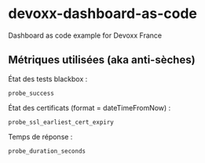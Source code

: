 # devoxx-dashboard-as-code
Dashboard as code example for Devoxx France

## Métriques utilisées (aka anti-sèches)

État des tests blackbox :

    probe_success

État des certificats (format = dateTimeFromNow) :

    probe_ssl_earliest_cert_expiry

Temps de réponse :

    probe_duration_seconds
